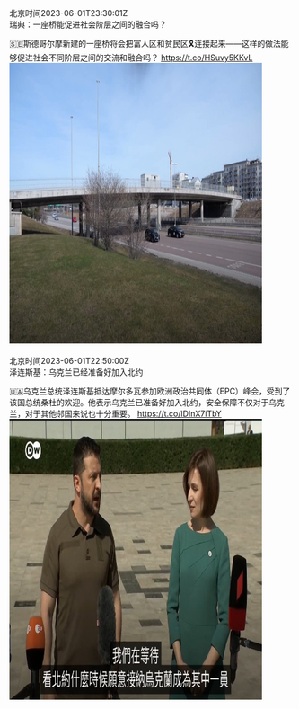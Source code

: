 北京时间2023-06-01T23:30:01Z<br>瑞典：一座桥能促进社会阶层之间的融合吗？

🇸🇪斯德哥尔摩新建的一座桥将会把富人区和贫民区🎗连接起来——这样的做法能够促进社会不同阶层之间的交流和融合吗？ https://t.co/HSuvy5KKvL<br><img src='/temp/video/2023/t-Month-6/y-Day-01/dw_chinese/1664293227833303040_0.jpg' width='450' height='500'><br><br>北京时间2023-06-01T22:50:00Z<br>泽连斯基：乌克兰已经准备好加入北约

🇺🇦乌克兰总统泽连斯基抵达摩尔多瓦参加欧洲政治共同体（EPC）峰会，受到了该国总统桑杜的欢迎。他表示乌克兰已准备好加入北约，安全保障不仅对于乌克兰，对于其他邻国来说也十分重要。 https://t.co/lDInX7iTbY<br><img src='/temp/video/2023/t-Month-6/y-Day-01/dw_chinese/1664283157217017857_0.jpg' width='450' height='500'><br><br>